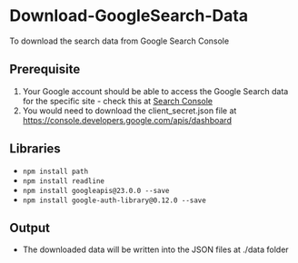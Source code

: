 # Download-GoogleSearch-Data

To download the search data from Google Search Console

## Prerequisite

1. Your Google account should be able to access the Google Search data for the specific site - check this at [Search Console](https://www.google.com/webmasters/tools/dashboard)
2. You would need to download the client_secret.json file at https://console.developers.google.com/apis/dashboard

## Libraries

- `npm install path`
- `npm install readline`
- `npm install googleapis@23.0.0 --save`
- `npm install google-auth-library@0.12.0 --save`

## Output

- The downloaded data will be written into the JSON files at ./data folder
